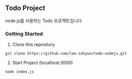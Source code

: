 ## Todo Project
node.js를 사용하는 Todo 프로젝트입니다


### Getting Started
1. Clone this repository
```
git clone https://github.com/lee-sohyun/todo-nodejs.git
````

2. Start Project (localhost:3000)
```
node index.js
```
